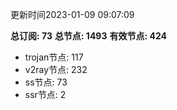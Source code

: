 更新时间2023-01-09 09:07:09

**总订阅: 73**
**总节点: 1493**
**有效节点: 424**
- trojan节点: 117
- v2ray节点: 232
- ss节点: 73
- ssr节点: 2
